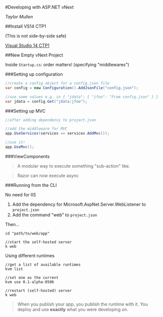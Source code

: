 #Developing with ASP.NET vNext

*Taylor Mullen*

##Install VS14 CTP1

(This is not side-by-side safe)

[Visual Studio 14 CTP1](http://www.asp.net/vnext)

##New Empty vNext Project

Inside `Startup.cs`: order matters! (specifying "middlewares")

###Setting up configuration

```csharp
//create a config object for a config.json file
var config = new Configuration().AddJsonFile("config.json");

//use some values e.g. in { "jdata": { "jfoo": "From config.json" } }
var jdata = config.Get("jdata:jfoo");
```

###Setting up MVC

```csharp
//after adding dependency to project.json

//add the middleware for MVC
app.UseServices(services => services.AddMvc());

//use it!
app.UseMvc();
```

###ViewComponents

> A modular way to execute something "sub-action" like.

> Razor can now execute async

###Running from the CLI

No need for IIS

  1. Add the dependency for Microsoft.AspNet.Server.WebListener to `project.json`
  2. Add the command "web" to `project.json`
  
Then...

```
cd "path/to/web/app"

//start the self-hosted server
k web
```

Using different runtimes

```
//get a list of available runtimes
kvm list

//set one as the current
kvm use 0.1-alpha-0506

//restart (self-hosted) server
k web
```

> When you publish your app, you publish the runtime with it. You deploy and use **exactly** what you were developing on. 
